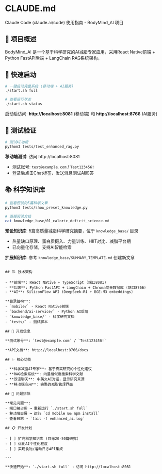 # CLAUDE.md

Claude Code (claude.ai/code) 使用指南 - BodyMind_AI 项目

## 🎯 项目概述

BodyMind_AI 是一个基于科学研究的AI减脂专家应用，采用React Native前端 + Python FastAPI后端 + LangChain RAG系统架构。

## 🚀 快速启动

```bash
# 一键启动完整系统 (移动端 + AI服务)
./start.sh full

# 查看运行状态
./start.sh status
```

启动后访问: **http://localhost:8081** (移动端) 和 **http://localhost:8766** (AI服务)

## 🧪 测试验证

```bash
# 测试AI功能
python3 tests/test_enhanced_rag.py
```

**移动端测试**: 访问 http://localhost:8081
- 测试账号: `test@example.com` / `Test123456!`
- 登录后点击Chat标签，发送消息测试AI回答

## 📚 科学知识库

```bash
# 查看预设的5篇科学文章
python3 tests/show_preset_knowledge.py

# 直接阅读文档
cat knowledge_base/01_caloric_deficit_science.md
```

**预设知识库**: 5篇高质量减脂科学研究摘要，位于 `knowledge_base/` 目录
- 热量缺口原理、蛋白质摄入、力量训练、HIIT对比、减脂平台期
- 已向量化存储，支持AI智能检索

**扩展知识库**: 参考 `knowledge_base/SUMMARY_TEMPLATE.md` 创建新文章
```

## 🏗️ 技术架构

- **前端**: React Native + TypeScript (端口8081)
- **后端**: Python FastAPI + LangChain + Chroma向量数据库 (端口8766)
- **AI**: SiliconFlow API (DeepSeek-R1 + BGE-M3 embeddings)

**目录结构**:
- `mobile/` - React Native前端
- `backend/ai-service/` - Python AI后端  
- `knowledge_base/` - 科学研究文档
- `tests/` - 测试脚本

## 🔧 开发信息

**测试账号**: `test@example.com` / `Test123456!`

**API文档**: http://localhost:8766/docs

## ✨ 核心功能

- **科学减脂AI专家**: 基于真实研究的个性化建议
- **RAG检索系统**: 向量相似度搜索科学文献
- **双语聊天**: 中英文AI对话，显示研究来源
- **移动端应用**: 完整的减脂管理界面

## 🚨 问题排除

**常见问题**:
- 端口被占用 → 重新运行 `./start.sh full`
- 移动端白屏 → 运行 `cd mobile && npm install`
- 查看日志 → `tail -f enhanced_ai.log`

## 📋 开发计划

- [ ] 扩充科学知识库 (目标20-50篇研究)
- [ ] 优化AI个性化程度
- [ ] 实现食物/运动日志API集成

---

**快速开始**: `./start.sh full` → 访问 http://localhost:8081